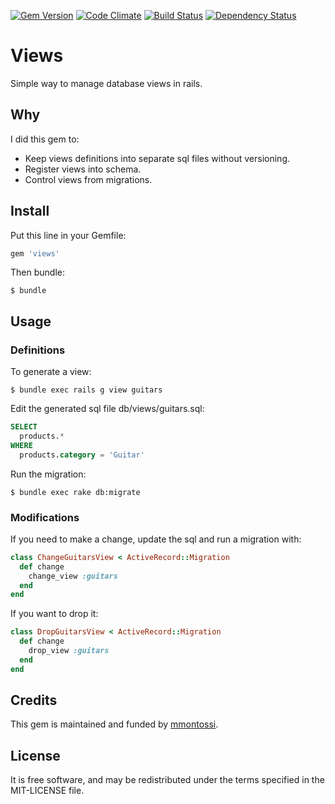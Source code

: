 [![Gem Version](https://badge.fury.io/rb/views.svg)](http://badge.fury.io/rb/views)
[![Code Climate](https://codeclimate.com/github/mmontossi/views/badges/gpa.svg)](https://codeclimate.com/github/mmontossi/views)
[![Build Status](https://travis-ci.org/mmontossi/views.svg)](https://travis-ci.org/mmontossi/views)
[![Dependency Status](https://gemnasium.com/mmontossi/views.svg)](https://gemnasium.com/mmontossi/views)

# Views

Simple way to manage database views in rails.

## Why

I did this gem to:

- Keep views definitions into separate sql files without versioning.
- Register views into schema.
- Control views from migrations.

## Install

Put this line in your Gemfile:
```ruby
gem 'views'
```

Then bundle:
```
$ bundle
```

## Usage

### Definitions

To generate a view:
```
$ bundle exec rails g view guitars
```

Edit the generated sql file db/views/guitars.sql:
```sql
SELECT
  products.*
WHERE
  products.category = 'Guitar'
```

Run the migration:
```
$ bundle exec rake db:migrate
```

### Modifications

If you need to make a change, update the sql and run a migration with:
```ruby
class ChangeGuitarsView < ActiveRecord::Migration
  def change
    change_view :guitars
  end
end
```

If you want to drop it:
```ruby
class DropGuitarsView < ActiveRecord::Migration
  def change
    drop_view :guitars
  end
end
```

## Credits

This gem is maintained and funded by [mmontossi](https://github.com/mmontossi).

## License

It is free software, and may be redistributed under the terms specified in the MIT-LICENSE file.
